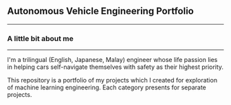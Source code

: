 ## Autonomous Vehicle Engineering Portfolio 
-------------------------------------------------------------------------------------------------------------------------------------------------------------
### A little bit about me
-------------------------------------------------------------------------------------------------------------------------------------------------------------
I'm a trilingual (English, Japanese, Malay) engineer whose life passion lies in helping cars self-navigate themselves with safety as their highest priority.

This repository is a portfolio of my projects which I created for exploration of machine learning engineering. 
Each category presents for separate projects. 


